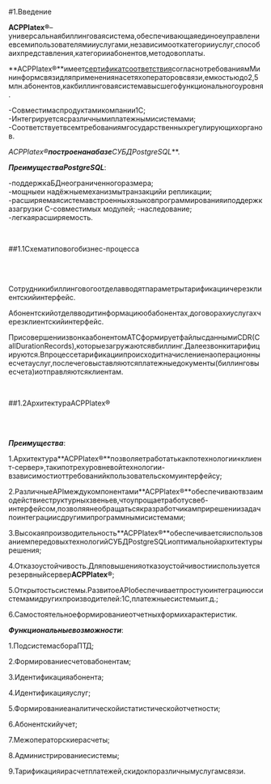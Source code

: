 #1.Введение

**АСРPlatex®**–универсальнаябиллинговаясистема,обеспечивающаяединоеуправлениевсемипользователямииуслугами,независимооткатегорииуслуг,способаихпредставления,категорииабонентов,методовоплаты.

**АСРPlatex®**имеет[сертификатсоответствия](https://биллинг.рф/wp-content/uploads/2021/12/Group-312.png)согласнотребованиямМининформсвязидляприменениянасетяхоператоровсвязи,емкостьюдо2,5млн.абонентов,какбиллинговаясистемавысшегофункциональногоуровня.

-Совместимаспродуктамикомпании1С;
-Интегрируетсясразличнымиплатежнымисистемами;
-Соответствуетвсемтребованиямгосударственныхрегулирующихорганов.

**АСРPlatex®**построенанабазе***СУБДPostgreSQL***.

***ПреимуществаPostgreSQL***:

-поддержкаБДнеограниченногоразмера;
-мощныеи надёжныемеханизмытранзакцийи репликации;
-расширяемаясистемавстроенныхязыковпрограммированияиподдержказагрузки C-совместимых модулей;
-наследование;
-легкаярасширяемость.

<br/>

##1.1Схематиповогобизнес-процесса

<br/>

<center><imgsrc="1.1Схематиповогобизнес-процесса.jpeg"width="70%"style="border:1pxsolid#aaaaaa"></center>

<br/>

Сотрудникибиллинговогоотделавводятпараметрытарификациичерезклиентскийинтерфейс.

Абонентскийотделвводитинформациюобабонентах,договорахиуслугахчерезклиентскийинтерфейс.

ПрисовершениизвонкаабонентомАТСформируетфайлысданнымиCDR(CallDurationRecords),которыезагружаютсявбиллинг.Далеезвонкитарифицируются.Впроцессетарификациипроисходитначислениенаоперационныесчетауслуг,послечеговыставляютсяплатежныедокументы(биллинговыесчета)иотправляютсяклиентам.

<br/>

##1.2АрхитектураАСРPlatex®

<br/>

<center><imgsrc="1.2АрхитектураАСРPlatex.jpeg"width="70%"style="border:1pxsolid#aaaaaa"></center>

<br/>

***Преимущества***:

1.Архитектура**АСРPlatex®**позволяетработатькакпотехнологии«клиент-сервер»,такипотрехуровневойтехнологии-взависимостиоттребованийкпользовательскомуинтерфейсу;

2.РазличныеAPIмеждукомпонентами**АСРPlatex®**обеспечиваютвзаимодействиеструктурныхзвеньев,чтоупрощаетработусвеб-интерфейсом,позволяянеобращатьсякразработчикамприрешениизадачпоинтеграциисдругимипрограммнымисистемами;

3.Высокаяпроизводительность**АСРPlatex®**обеспечиваетсяиспользованиемпередовыхтехнологийСУБДPostgreSQLиоптимальнойархитектурырешения;

4.Отказоустойчивость.Дляповышенияотказоустойчивостииспользуетсярезервныйсервер**АСРPlatex®**;

5.Открытостьсистемы.РазвитоеAPIобеспечиваетпростуюинтеграциюссистемамидругихпроизводителей:1С,платежныесистемыит.д.;

6.Самостоятельноеформированиеотчетныхформихарактеристик.

***Функциональныевозможности***:

1.ПодсистемасбораПТД;

2.Формированиесчетовабонентам;

3.Идентификацияабонента;

4.Идентификацияуслуг;

5.Формированиеаналитическойистатистическойотчетности;

6.Абонентскийучет;

7.Межоператорскиерасчеты;

8.Администрированиесистемы;

9.Тарификацияирасчетплатежей,скидокпоразличнымуслугамсвязи.